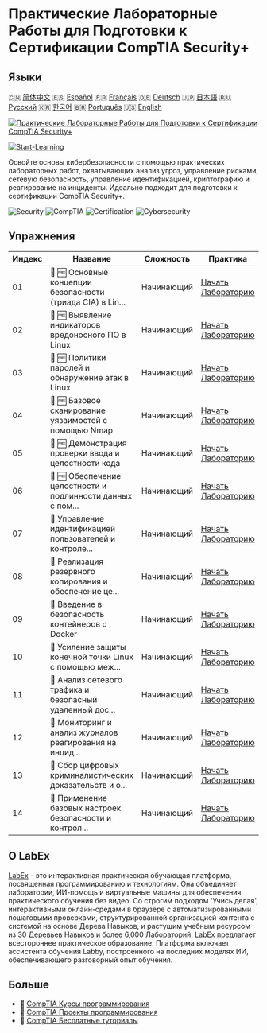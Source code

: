 # Практические Лабораторные Работы для Подготовки к Сертификации CompTIA Security+

## Языки

🇨🇳 [简体中文](README_zh.md) 🇪🇸 [Español](README_es.md) 🇫🇷 [Français](README_fr.md) 🇩🇪 [Deutsch](README_de.md) 🇯🇵 [日本語](README_ja.md) 🇷🇺 [Русский](README_ru.md) 🇰🇷 [한국어](README_ko.md) 🇧🇷 [Português](README_pt.md) 🇺🇸 [English](README.md) 

[![Практические Лабораторные Работы для Подготовки к Сертификации CompTIA Security+](https://cover-creator.labex.io/comptia-security-plus-training-labs.png?lang=ru)](https://labex.io/ru/courses/comptia-security-plus-training-labs)

[![Start-Learning](https://img.shields.io/badge/Start-Learning-whitesmoke?style=for-the-badge)](https://labex.io/ru/courses/comptia-security-plus-training-labs)

Освойте основы кибербезопасности с помощью практических лабораторных работ, охватывающих анализ угроз, управление рисками, сетевую безопасность, управление идентификацией, криптографию и реагирование на инциденты. Идеально подходит для подготовки к сертификации CompTIA Security+.

![Security](https://img.shields.io/badge/Security-whitesmoke?style=for-the-badge&logo=security)
![CompTIA](https://img.shields.io/badge/CompTIA-whitesmoke?style=for-the-badge&logo=comptia)
![Certification](https://img.shields.io/badge/Certification-whitesmoke?style=for-the-badge&logo=certification)
![Cybersecurity](https://img.shields.io/badge/Cybersecurity-whitesmoke?style=for-the-badge&logo=cybersecurity)


## Упражнения

|   Индекс | Название                                                    | Сложность   | Практика                                                                                                                                                                                            |
|----------|-------------------------------------------------------------|-------------|-----------------------------------------------------------------------------------------------------------------------------------------------------------------------------------------------------|
|       01 | 🧩 🆓 Основные концепции безопасности (триада CIA) в Lin... | Начинающий  | <a target='_blank' href='https://labex.io/ru/labs/comptia-foundational-security-concepts-cia-triad-in-linux-592882?course=comptia-security-plus-training-labs'>Начать Лабораторию</a>               |
|       02 | 🧩 🆓 Выявление индикаторов вредоносного ПО в Linux         | Начинающий  | <a target='_blank' href='https://labex.io/ru/labs/comptia-identifying-malware-indicators-on-linux-592887?course=comptia-security-plus-training-labs'>Начать Лабораторию</a>                         |
|       03 | 🧩 🆓 Политики паролей и обнаружение атак в Linux           | Начинающий  | <a target='_blank' href='https://labex.io/ru/labs/comptia-password-policies-and-detecting-attack-in-linux-592888?course=comptia-security-plus-training-labs'>Начать Лабораторию</a>                 |
|       04 | 🧩 🆓 Базовое сканирование уязвимостей с помощью Nmap       | Начинающий  | <a target='_blank' href='https://labex.io/ru/labs/comptia-basic-vulnerability-scanning-with-nmap-594554?course=comptia-security-plus-training-labs'>Начать Лабораторию</a>                          |
|       05 | 🧩 🆓 Демонстрация проверки ввода и целостности кода        | Начинающий  | <a target='_blank' href='https://labex.io/ru/labs/comptia-demonstrating-input-validation-and-code-integrity-594556?course=comptia-security-plus-training-labs'>Начать Лабораторию</a>               |
|       06 | 🧩 🆓 Обеспечение целостности и подлинности данных с пом... | Начинающий  | <a target='_blank' href='https://labex.io/ru/labs/comptia-ensuring-data-integrity-and-authenticity-with-cryptography-594576?course=comptia-security-plus-training-labs'>Начать Лабораторию</a>      |
|       07 | 🧩  Управление идентификацией пользователей и контроле...   | Начинающий  | <a target='_blank' href='https://labex.io/ru/labs/comptia-managing-user-identities-and-access-controls-in-linux-594585?course=comptia-security-plus-training-labs'>Начать Лабораторию</a>           |
|       08 | 🧩  Реализация резервного копирования и обеспечение це...   | Начинающий  | <a target='_blank' href='https://labex.io/ru/labs/comptia-implementing-data-resilience-backups-and-file-integrity-594583?course=comptia-security-plus-training-labs'>Начать Лабораторию</a>         |
|       09 | 🧩  Введение в безопасность контейнеров с Docker            | Начинающий  | <a target='_blank' href='https://labex.io/ru/labs/comptia-introduction-to-container-security-with-docker-594584?course=comptia-security-plus-training-labs'>Начать Лабораторию</a>                  |
|       10 | 🧩  Усиление защиты конечной точки Linux с помощью меж...   | Начинающий  | <a target='_blank' href='https://labex.io/ru/labs/comptia-hardening-a-linux-endpoint-with-firewall-and-service-management-594582?course=comptia-security-plus-training-labs'>Начать Лабораторию</a> |
|       11 | 🧩  Анализ сетевого трафика и безопасный удаленный дос...   | Начинающий  | <a target='_blank' href='https://labex.io/ru/labs/comptia-network-traffic-analysis-and-secure-remote-access-594587?course=comptia-security-plus-training-labs'>Начать Лабораторию</a>               |
|       12 | 🧩  Мониторинг и анализ журналов реагирования на инцид...   | Начинающий  | <a target='_blank' href='https://labex.io/ru/labs/comptia-monitoring-and-incident-response-log-analysis-594586?course=comptia-security-plus-training-labs'>Начать Лабораторию</a>                   |
|       13 | 🧩  Сбор цифровых криминалистических доказательств и о...   | Начинающий  | <a target='_blank' href='https://labex.io/ru/labs/comptia-digital-forensics-evidence-acquisition-and-integrity-594581?course=comptia-security-plus-training-labs'>Начать Лабораторию</a>            |
|       14 | 🧩  Применение базовых настроек безопасности и контрол...   | Начинающий  | <a target='_blank' href='https://labex.io/ru/labs/comptia-applying-security-baselines-and-compliance-controls-594580?course=comptia-security-plus-training-labs'>Начать Лабораторию</a>             |

## О LabEx

[LabEx](https://labex.io) - это интерактивная практическая обучающая платформа, посвященная программированию и технологиям. Она объединяет лаборатории, ИИ-помощь и виртуальные машины для обеспечения практического обучения без видео. Со строгим подходом 'Учись делая', интерактивными онлайн-средами в браузере с автоматизированными пошаговыми проверками, структурированной организацией контента с системой на основе Дерева Навыков, и растущим учебным ресурсом из 30 Деревьев Навыков и более 6,000 Лабораторий, [LabEx](https://labex.io) предлагает всестороннее практическое образование. Платформа включает ассистента обучения Labby, построенного на последних моделях ИИ, обеспечивающего разговорный опыт обучения.

## Больше

- 🔗 [CompTIA Курсы программирования](https://github.com/labex-labs/awesome-programming-courses)
- 🔗 [CompTIA Проекты программирования](https://github.com/labex-labs/awesome-programming-projects)
- 🔗 [CompTIA Бесплатные туториалы](https://github.com/labex-labs/comptia-free-tutorials)

